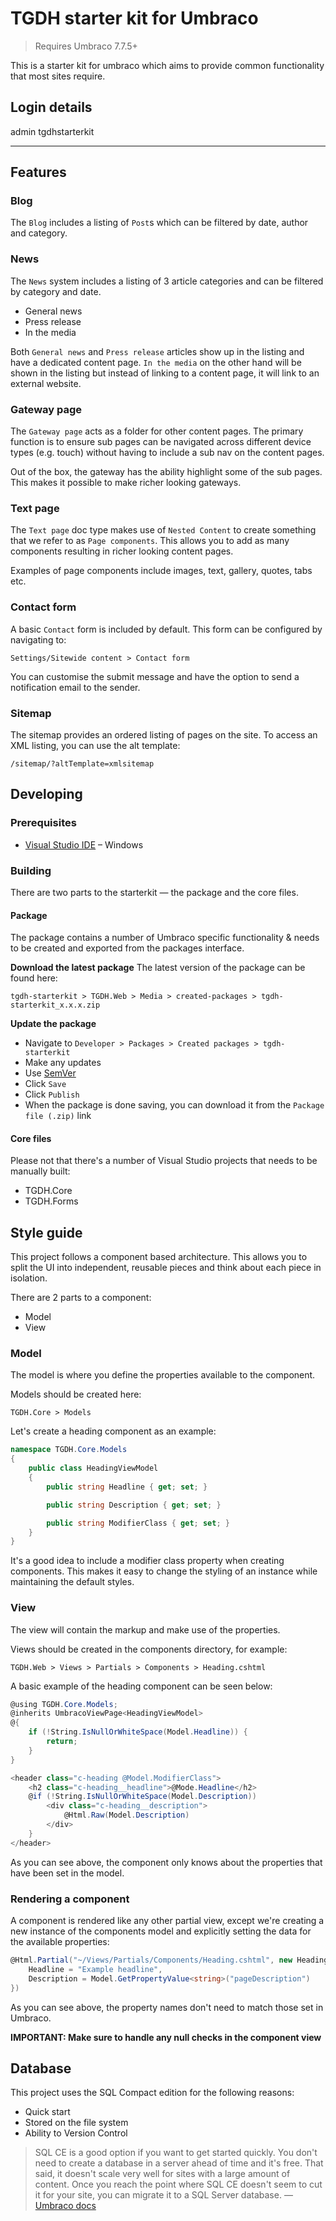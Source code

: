 

# TGDH starter kit for Umbraco
> Requires Umbraco 7.7.5+

This is a starter kit for umbraco which aims to provide common functionality that most sites require.

## Login details
admin
tgdhstarterkit

---

## Features

### Blog
The `Blog` includes a listing of `Post`s which can be filtered by date, author and category.

### News
The `News` system includes a listing of 3 article categories and can be filtered by category and date.
- General news
- Press release
- In the media

Both `General news` and `Press release` articles show up in the listing and have a dedicated content page. `In the media` on the other hand will be shown in the listing but instead of linking to a content page, it will link to an external website.

### Gateway page
The `Gateway page` acts as a folder for other content pages. The primary function is to ensure sub pages can be navigated across different device types (e.g. touch) without having to include a sub nav on the content pages.

Out of the box, the gateway has the ability highlight some of the sub pages. This makes it possible to make richer looking gateways.

### Text page
The `Text page` doc type makes use of `Nested Content` to create something that we refer to as `Page components`. This allows you to add as many components resulting in richer looking content pages.

Examples of page components include images, text, gallery, quotes, tabs etc.

### Contact form
A basic `Contact` form is included by default. This form can be configured by navigating to:
```
Settings/Sitewide content > Contact form
```

You can customise the submit message and have the option to send a notification email to the sender.

### Sitemap
The sitemap provides an ordered listing of pages on the site. To access an XML listing, you can use the alt template:

```
/sitemap/?altTemplate=xmlsitemap
```
## Developing
### Prerequisites

- [Visual Studio IDE](https://www.visualstudio.com/) – Windows

### Building

There are two parts to the starterkit — the package and the core files.

#### Package
The package contains a number of Umbraco specific functionality & needs to be created and exported from the packages interface.

**Download the latest package**
The latest version of the package can be found here:

```
tgdh-starterkit > TGDH.Web > Media > created-packages > tgdh-starterkit_x.x.x.zip
```

**Update the package**
- Navigate to `Developer > Packages > Created packages > tgdh-starterkit`
- Make any updates
- Use [SemVer](https://semver.org/)
- Click `Save`
- Click `Publish`
- When the package is done saving, you can download it from the `Package file (.zip)` link

#### Core files
Please not that there's a number of Visual Studio projects that needs to be manually built:
- TGDH.Core
- TGDH.Forms

## Style guide

This project follows a component based architecture. This allows you to split the UI into independent, reusable pieces and think about each piece in isolation.

There are 2 parts to a component:
- Model
- View

### Model
The model is where you define the properties available to the component.

Models should be created here:
```
TGDH.Core > Models
```

Let's create a heading component as an example:

```cs
namespace TGDH.Core.Models
{
    public class HeadingViewModel
    {
        public string Headline { get; set; }

        public string Description { get; set; }

        public string ModifierClass { get; set; }
    }
}
```

It's a good idea to include a modifier class property when creating components. This makes it easy to change the styling of an instance while maintaining the default styles.

### View
The view will contain the markup and make use of the properties.

Views should be created in the components directory, for example:
```
TGDH.Web > Views > Partials > Components > Heading.cshtml
```

A basic example of the heading component can be seen below:
```cs
@using TGDH.Core.Models;
@inherits UmbracoViewPage<HeadingViewModel>
@{
    if (!String.IsNullOrWhiteSpace(Model.Headline)) {
        return;
    }
}

<header class="c-heading @Model.ModifierClass">
    <h2 class="c-heading__headline">@Mode.Headline</h2>
    @if (!String.IsNullOrWhiteSpace(Model.Description))
        <div class="c-heading__description">
            @Html.Raw(Model.Description)
        </div>
    }
</header>
```

As you can see above, the component only knows about the properties that have been set in the model.

### Rendering a component

A component is rendered like any other partial view, except we're creating a new instance of the components model and explicitly setting the data for the available properties:
```cs
@Html.Partial("~/Views/Partials/Components/Heading.cshtml", new HeadingViewModel {
    Headline = "Example headline",
    Description = Model.GetPropertyValue<string>("pageDescription")
})
```
As you can see above, the property names don't need to match those set in Umbraco.

**IMPORTANT: Make sure to handle any null checks in the component view**

## Database

This project uses the SQL Compact edition for the following reasons:
- Quick start
- Stored on the file system
- Ability to Version Control

> SQL CE is a good option if you want to get started quickly. You don't need to create a database in a server ahead of time and it's free. That said, it doesn't scale very well for sites with a large amount of content. Once you reach the point where SQL CE doesn't seem to cut it for your site, you can migrate it to a SQL Server database.
— [Umbraco docs](https://our.umbraco.org/documentation/Getting-Started/Setup/Install/install-umbraco-manually)
